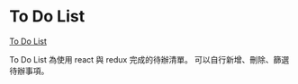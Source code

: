 # To Do List

[To Do List](https://ivymuchacha.github.io/TodoList/)

To Do List 為使用 react 與 redux 完成的待辦清單。
可以自行新增、刪除、篩選待辦事項。
